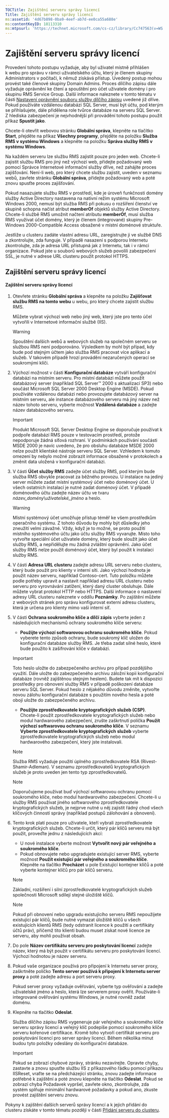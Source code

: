 ```yaml
---
TOCTitle: Zajištění serveru správy licencí
Title: Zajištění serveru správy licencí
ms:assetid: '4d67b898-0ba9-4eef-ab7d-ee0ca55a688e'
ms:contentKeyID: 18113310
ms:mtpsurl: 'https://technet.microsoft.com/cs-cz/library/Cc747563(v=WS.10)'
---
```


Zajištění serveru správy licencí
================================

Provedení tohoto postupu vyžaduje, aby byl uživatel místně přihlášen k webu pro správu v rámci uživatelského účtu, který je členem skupiny Administrators v počítači, k němuž získává přístup. Uvedený postup mohou provést také členové skupiny Domain Admins. Proces dílčího zápisu dále vyžaduje oprávnění ke čtení a spouštění pro účet uživatele domény i pro skupinu RMS Service Group. Další informace naleznete v tomto tématu v části [Nastavení oprávnění souboru služby dílčího zápisu](https://technet.microsoft.com/737bb69b-fe26-4057-9569-e632f7bbf295) uvedené již dříve. Pokud používáte vzdálenou databázi SQL Server, musí být účtu, pod kterým se přihlašujete, dále přidělena role tvůrce databáze na serveru SQL Server. Z hlediska zabezpečení je nejvhodnější při provádění tohoto postupu použít příkaz **Spustit jako**.

Chcete-li otevřít webovou stránku **Globální správa**, klepněte na tlačítko **Start**, přejděte na příkaz **Všechny programy**, přejděte na položku **Služba RMS v systému Windows** a klepněte na položku **Správa služby RMS v systému Windows**.

Na každém serveru lze službu RMS zajistit pouze pro jeden web. Chcete-li zajistit službu RMS pro jiný než výchozí web, přidejte požadovaný web pomocí Správce Internetové informační služby dříve, než zahájíte proces zajišťování. Není-li web, pro který chcete službu zajistit, uveden v seznamu webů, zavřete stránku **Globální správa**, přidejte požadovaný web a poté znovu spusťte proces zajišťování.

Pokud nasazujete službu RMS v prostředí, kde je úroveň funkčnosti domény služby Active Directory nastavena na nativní režim systému Microsoft Windows 2000, nemusí být služba RMS při pokusu o rozšíření členství ve skupině schopna načíst atribut **memberOf** objektů služby Active Directory. Chcete-li službě RMS umožnit načtení atributu **memberOf**, musí služba RMS využívat účet domény, který je členem (integrované) skupiny Pre-Windows 2000-Compatible Access obsažené v místní doménové struktuře.

Jestliže u clusteru zadáte vlastní adresu URL, zaregistrujte ji ve službě DNS a zkontrolujte, zda funguje. V případě nasazení s podporou Internetu zkontrolujte, zda je adresa URL přístupná jak z Internetu, tak i v rámci organizace. Pokud jste u souborů webových služeb povolili zabezpečení SSL, je nutné v adrese URL clusteru použít protokol HTTPS.

Zajištění serveru správy licencí
--------------------------------

#### Zajištění serveru správy licencí

1.  Otevřete stránku **Globální správa** a klepněte na položku **Zajišťovat službu RMS na tomto webu** u webu, pro který chcete zajistit službu RMS.

    Můžete vybrat výchozí web nebo jiný web, který jste pro tento účel vytvořili v Internetové informační službě (IIS).

    > [!WARNING]
    > Spouštění dalších webů a webových služeb na společném serveru se službou RMS není podporováno. Výsledkem by mohl být případ, kdy bude pod stejným účtem jako služba RMS pracovat více aplikací a služeb. V takovém případě hrozí provádění nezaručených operací se soukromými klíči. 

2.  Výchozí možnost v části **Konfigurační databáze** vytváří konfigurační databázi na místním serveru. Pro místní databázi můžete použít databázový server (například SQL Server™ 2000 s aktualizací SP3) nebo součást Microsoft SQL Server 2000 Desktop Engine (MSDE). Pokud používáte vzdálenou databázi nebo provozujete databázový server na místním serveru, ale instance databázového serveru má jiný název než název tohoto serveru, vyberte možnost **Vzdálená databáze** a zadejte název databázového serveru.

    > [!IMPORTANT]
    > Produkt Microsoft SQL Server Desktop Engine se doporučuje používat k podpoře databází RMS pouze v testovacím prostředí, protože nepodporuje žádná síťová rozhraní. V podmínkách používání součásti MSDE 2000 je navíc uvedeno, že pro obsluhu databáze MSDE 2000 nelze použít klientské nástroje serveru SQL Server. Vzhledem k tomuto omezení by nebylo možné zobrazit informace obsažené v protokolech a změnit data uložená v konfigurační databázi. 

3.  V části **Účet služby RMS** zadejte účet služby RMS, pod kterým bude služba RMS obvykle pracovat za běžného provozu. U instalace na jediný server můžete zadat místní systémový účet nebo doménový účet. U všech ostatních instalací je nutné zadat doménový účet. V případě doménového účtu zadejte název účtu ve tvaru *název\_domény*\\*uživatelské\_jméno* a heslo.

    > [!WARNING]
    > Místní systémový účet umožňuje přístup téměř ke všem prostředkům operačního systému. Z tohoto důvodu by mohly být důsledky jeho zneužití velmi závažné. Vždy, když je to možné, se proto použití místního systémového účtu jako účtu služby RMS vyvarujte. Místo toho vytvořte speciální účet uživatele domény, který bude sloužit jako účet služby RMS, a nepřidělujte mu žádná zvláštní oprávnění. Jako účet služby RMS nelze použít doménový účet, který byl použit k instalaci služby RMS. 

4.  V části **Adresa URL clusteru** zadejte adresu URL serveru nebo clusteru, který bude použit pro klienty v interní síti. Jako výchozí hodnota je použit název serveru, například Contoso-cert. Tuto položku můžete podle potřeby upravit a nastavit například adresu URL clusteru nebo serveru pro vyrovnávání zatížení, který daný cluster obsluhuje. Dále můžete vybrat protokol HTTP nebo HTTPS. Další informace o nastavení adresy URL clusteru naleznete v oddílu **Poznámky**. Po zajištění můžete z webových stránek pro správu konfigurovat externí adresu clusteru, která je určena pro klienty mimo vaši interní síť.

5.  V části **Ochrana soukromého klíče a dílčí zápis** vyberte jeden z následujících mechanismů ochrany soukromého klíče serveru:

    -   **Použijte výchozí softwarovou ochranu soukromého klíče**. Pokud vyberete tento způsob ochrany, bude soukromý klíč uložen do konfigurační databáze služby RMS. Je třeba zadat silné heslo, které bude použito k zašifrování klíče v databázi.

    > [!IMPORTANT]
    > Toto heslo uložte do zabezpečeného archivu pro případ pozdějšího využití. Dále uložte do zabezpečeného archivu záložní kopii konfigurační databáze (rovněž zajištěnou stejným heslem). Budete tak mít k dispozici prostředky pro obnovení služby RMS v případě poškození databáze serveru SQL Server. Pokud heslo z nějakého důvodu změníte, vytvořte novou zálohu konfigurační databáze s použitím nového hesla a poté obojí uložte do zabezpečeného archivu. 

    -   **Použijte zprostředkovatele kryptografických služeb (CSP)**. Chcete-li použít zprostředkovatele kryptografických služeb nebo modul hardwarového zabezpečení, zrušte zaškrtnutí políčka **Použít výchozí softwarovou ochranu soukromého klíče**. V seznamu **Vyberte zprostředkovatele kryptografických služeb** vyberte zprostředkovatele kryptografických služeb nebo modul hardwarového zabezpečení, který jste instalovali.

    > [!NOTE]
    > Služba RMS vyžaduje použití úplného zprostředkovatele RSA (Rivest-Shamir-Adleman). V seznamu zprostředkovatelů kryptografických služeb je proto uveden jen tento typ zprostředkovatelů. 

    > [!NOTE]
    > Doporučujeme používat buď výchozí softwarovou ochranu pomocí soukromého klíče, nebo modul hardwarového zabezpečení. Chcete-li u služby RMS používat jiného softwarového zprostředkovatele kryptografických služeb, je nejprve nutné u něj zajistit řádný chod všech klíčových činností správy (například postupů zálohování a obnovení). 

6.  Tento krok platí pouze pro uživatele, kteří vybrali zprostředkovatele kryptografických služeb. Chcete-li určit, který pár klíčů serveru má být použit, proveďte jednu z následujících akcí:

    -   U nové instalace vyberte možnost **Vytvořit nový pár veřejného a soukromého klíče**.
    -   Pokud obnovujete nebo upgradujete existující server RMS, vyberte možnost **Použít existující pár veřejného a soukromého klíče**. Klepněte na tlačítko **Procházet** u pole Existující kontejner klíčů a poté vyberte kontejner klíčů pro pár klíčů serveru.

    > [!NOTE]
    > Základní, rozšíření i silní zprostředkovatelé kryptografických služeb společnosti Microsoft sdílejí stejné úložiště klíčů. 

    > [!NOTE]
    > Pokud při obnovení nebo upgradu existujícího serveru RMS nepoužijete existující pár klíčů, bude nutné vymazat úložiště klíčů u všech existujících klientů RMS (tedy odstranit licence k použití a certifikáty účtů práv), přičemž tito klienti budou muset získat nové licence ze serveru, aby mohli používat obsah. 

7.  Do pole **Název certifikátu serveru pro poskytování licencí** zadejte název, který má být použit v certifikátu serveru pro poskytování licencí. Výchozí hodnotou je název serveru.

8.  Pokud vaše organizace používá pro připojení k Internetu server proxy, zaškrtněte políčko **Tento server používá k připojení k Internetu server proxy** a poté zadejte adresu a port serveru proxy.

    Pokud server proxy vyžaduje ověřování, vyberte typ ověřování a zadejte uživatelské jméno a heslo, která lze serverem proxy ověřit. Používáte-li integrované ověřování systému Windows, je nutné rovněž zadat doménu.

9.  Klepněte na tlačítko **Odeslat**.

    Služba dílčího zápisu RMS vygeneruje pár veřejného a soukromého klíče serveru správy licencí a veřejný klíč podepíše pomocí soukromého klíče serveru kořenové certifikace. Kromě toho vytvoří certifikát serveru pro poskytování licencí pro server správy licencí. Během několika minut budou tyto položky odeslány do konfigurační databáze.

    > [!IMPORTANT]
    > Pokud se zobrazí chybové zprávy, stránku nezavírejte. Opravte chyby, zastavte a znovu spusťte službu IIS z příkazového řádku pomocí příkazu IISReset, vraťte se na předcházející stránku, znovu zadejte informace potřebné k zajištění a poté znovu klepněte na tlačítko **Odeslat**. Pokud se zobrazí chyba Požadavek vypršel, zavřete okno, zkontrolujte, zda systém splňuje minimální hardwarové požadavky a pokud ano, zkuste provést zajištění serveru znovu. 

Pokyny k zajištění dalších serverů správy licencí a k jejich přidání do clusteru získáte v tomto tématu později v části [Přidání serveru do clusteru](https://technet.microsoft.com/db635238-5528-4bec-9cc6-8244e2b3d733).
